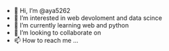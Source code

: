 - 👋 Hi, I’m @aya5262
- 👀 I’m interested in web devoloment and data scince 
- 🌱 I’m currently learning  web and python 
- 💞️ I’m looking to collaborate on
- 📫 How to reach me ...

<!---
aya5262/aya5262 is a ✨ special ✨ repository because its `README.md` (this file) appears on your GitHub profile.
You can click the Preview link to take a look at your changes.
--->
